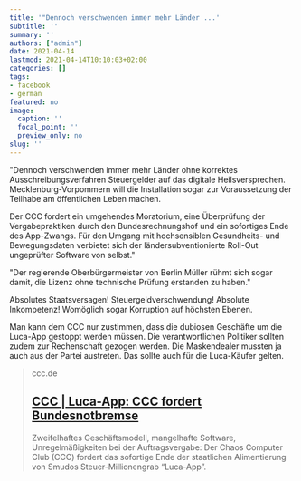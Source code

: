 ```yaml
---
title: '"Dennoch verschwenden immer mehr Länder ...'
subtitle: ''
summary: ''
authors: ["admin"]
date: 2021-04-14
lastmod: 2021-04-14T10:10:03+02:00
categories: []
tags:
- facebook
- german
featured: no
image:
  caption: ''
  focal_point: ''
  preview_only: no
slug: ''
---
```

"Dennoch verschwenden immer mehr Länder ohne korrektes Ausschreibungsverfahren Steuergelder auf das digitale Heilsversprechen. Mecklenburg-Vorpommern will die Installation sogar zur Voraussetzung der Teilhabe am öffentlichen Leben machen.

Der CCC fordert ein umgehendes Moratorium, eine Überprüfung der Vergabepraktiken durch den Bundesrechnungshof und ein sofortiges Ende des App-Zwangs. Für den Umgang mit hochsensiblen Gesundheits- und Bewegungsdaten verbietet sich der ländersubventionierte Roll-Out ungeprüfter Software von selbst."

"Der regierende Oberbürgermeister von Berlin Müller rühmt sich sogar damit, die Lizenz ohne technische Prüfung erstanden zu haben."

Absolutes Staatsversagen! Steuergeldverschwendung! Absolute Inkompetenz! Womöglich sogar Korruption auf höchsten Ebenen.

Man kann dem CCC nur zustimmen, dass die dubiosen Geschäfte um die Luca-App gestoppt werden müssen. Die verantwortlichen Politiker sollten zudem zur Rechenschaft gezogen werden. Die Maskendealer mussten ja auch aus der Partei austreten. Das sollte auch für die Luca-Käufer gelten.
> ccc.de
> ## [CCC | Luca-App: CCC fordert Bundesnotbremse](https://www.ccc.de/de/updates/2021/luca-app-ccc-fordert-bundesnotbremse)
>
>Zweifelhaftes Geschäftsmodell, mangelhafte Software, Unregelmäßigkeiten bei der Auftragsvergabe: Der Chaos Computer Club (CCC) fordert das sofortige Ende der staatlichen Alimentierung von Smudos Steuer-Millionengrab “Luca-App”.


